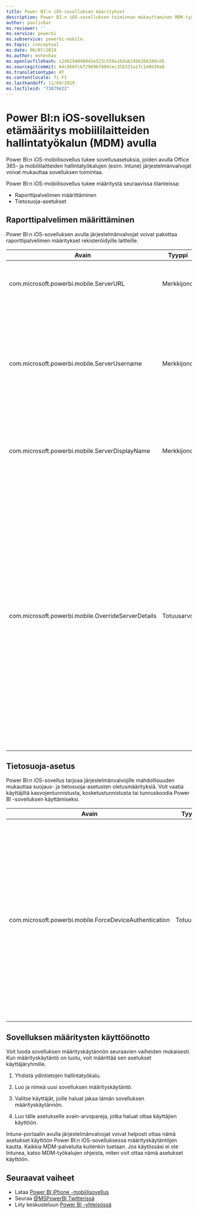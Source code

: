 ```yaml
---
title: Power BI:n iOS-sovelluksen määritykset
description: Power BI:n iOS-sovelluksen toiminnan mukauttaminen MDM-työkalun avulla
author: paulinbar
ms.reviewer: ''
ms.service: powerbi
ms.subservice: powerbi-mobile
ms.topic: conceptual
ms.date: 06/07/2019
ms.author: mshenhav
ms.openlocfilehash: c2d619489b042e523c559a16dab249b268389cd5
ms.sourcegitcommit: 64c860fcbf2969bf089cec358331a1fc1e0d39a8
ms.translationtype: HT
ms.contentlocale: fi-FI
ms.lasthandoff: 11/09/2019
ms.locfileid: "73879422"
---
```

# <a name="remotely-configure-power-bi-ios-app-using-mobile-device-management-mdm-tool"></a>Power BI:n iOS-sovelluksen etämääritys mobiililaitteiden hallintatyökalun (MDM) avulla

Power BI:n iOS-mobiilisovellus tukee sovellusasetuksia, joiden avulla Office 365- ja mobiililaitteiden hallintatyökalujen (esim. Intune) järjestelmänvalvojat voivat mukauttaa sovelluksen toimintaa.

Power BI:n iOS-mobiilisovellus tukee määritystä seuraavissa tilanteissa:

- Raporttipalvelimen määrittäminen
- Tietosuoja-asetukset

## <a name="report-server-configuration"></a>Raporttipalvelimen määrittäminen

Power BI:n iOS-sovelluksen avulla järjestelmänvalvojat voivat pakottaa raporttipalvelimen määritykset rekisteröidyille laitteille.

| Avain | Tyyppi | Kuvaus |
|---|---|---|
| com.microsoft.powerbi.mobile.ServerURL | Merkkijono | Raporttipalvelimen URL-osoite.<br><br>Tulee alkaa merkkijonolla http tai https.|
| com.microsoft.powerbi.mobile.ServerUsername | Merkkijono | [valinnainen]<br><br>Käyttäjänimi, jota käytetään muodostettaessa yhteyttä palvelimeen.<br><br>Jos sellaista ei ole, sovellus pyytää käyttäjää antamaan käyttäjänimen yhteyden muodostamista varten.|
| com.microsoft.powerbi.mobile.ServerDisplayName | Merkkijono | [valinnainen]<br><br>Oletusarvo on ”Raporttipalvelin”<br><br>Kutsumanimi, joka edustaa palvelinta sovelluksessa. |
| com.microsoft.powerbi.mobile.OverrideServerDetails | Totuusarvo | [valinnainen]<br><br>Oletusarvo on Tosi (True). Kun arvoksi on määritetty Tosi, se ohittaa mobiililaitteessa jo olevat raporttipalvelimen määritelmät. Tässä yhteydessä poistetaan olemassa olevat palvelimet, jotka on jo määritetty. Ohituksen Tosi-arvo estää käyttäjää poistamista kyseistä määritystä.<br><br>Epätosi-arvo lisää lähetetyt arvot poistamatta olemassa olevia asetuksia. Jos sama palvelimen URL-osoite on jo määritetty mobiilisovelluksessa, sovellus jättää sen määrityksen ennalleen. Sovellus ei pyydä käyttäjää todentamaan uudelleen samalle palvelimelle. |

## <a name="data-protection-setting"></a>Tietosuoja-asetus

Power BI:n iOS-sovellus tarjoaa järjestelmänvalvojille mahdollisuuden mukauttaa suojaus- ja tietosuoja-asetusten oletusmäärityksiä. Voit vaatia käyttäjiltä kasvojentunnistusta, kosketustunnistusta tai tunnuskoodia Power BI -sovelluksen käyttämiseksi.

| Avain | Tyyppi | Kuvaus |
|---|---|---|
| com.microsoft.powerbi.mobile.ForceDeviceAuthentication | Totuusarvo | Oletusarvo on False. <br><br>Voit edellyttää käyttäjiltä biometristä tunnistusta, kuten kasvojen- tai kosketustunnistusta, jotta he voivat käyttää sovellusta laitteellaan. Biometrista tunnistusta käytetään tarvittaessa todennuksen lisäksi.<br><br>Jos käytössä on sovelluksen suojauskäytäntöjä, Microsoft suosittelee asetuksen poistamista käytöstä kahden kirjautumiskehotteen välttämiseksi. |

## <a name="deploying-app-configuration-settings"></a>Sovelluksen määritysten käyttöönotto

Voit luoda sovelluksen määrityskäytännön seuraavien vaiheiden mukaisesti. Kun määrityskäytäntö on luotu, voit määrittää sen asetukset käyttäjäryhmille.

1. Yhdistä ydintietojen hallintatyökalu.

2. Luo ja nimeä uusi sovelluksen määrityskäytäntö.

3. Valitse käyttäjät, joille haluat jakaa tämän sovelluksen määrityskäytännön.

4. Luo tälle asetukselle avain-arvopareja, jotka haluat ottaa käyttäjien käyttöön.

Intune-portaalin avulla järjestelmänvalvojat voivat helposti ottaa nämä asetukset käyttöön Power BI:n iOS-sovelluksessa määrityskäytäntöjen kautta.
Kaikkia MDM-palveluita kuitenkin tuetaan. Jos käytössäsi ei ole Intunea, katso MDM-työkalujen ohjeista, miten voit ottaa nämä asetukset käyttöön.

## <a name="next-steps"></a>Seuraavat vaiheet

* Lataa [Power BI iPhone -mobiilisovellus](https://go.microsoft.com/fwlink/?LinkId=522062)
* Seuraa [@MSPowerBI Twitterissä](https://twitter.com/MSPowerBI)
* Liity keskusteluun [Power BI -yhteisössä](https://community.powerbi.com/)
